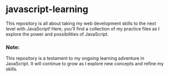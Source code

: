 # javascript-learning

This repository is all about taking my web development skills to the next level with JavaScript! Here, you'll find a collection of my practice files as I explore the power and possibilities of JavaScript.

### Note:
This repository is a testament to my ongoing learning adventure in JavaScript. It will continue to grow as I explore new concepts and refine my skills.

